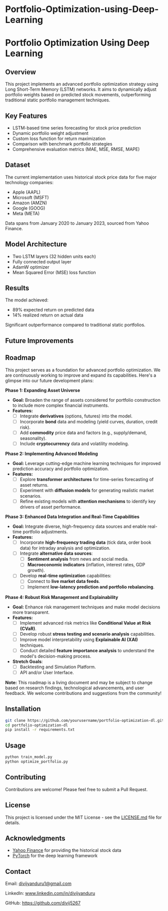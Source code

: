 # Portfolio-Optimization-using-Deep-Learning
# Portfolio Optimization Using Deep Learning

## Overview

This project implements an advanced portfolio optimization strategy using Long Short-Term Memory (LSTM) networks. It aims to dynamically adjust portfolio weights based on predicted stock movements, outperforming traditional static portfolio management techniques.

## Key Features

- LSTM-based time series forecasting for stock price prediction
- Dynamic portfolio weight adjustment
- Custom loss function for return maximization
- Comparison with benchmark portfolio strategies
- Comprehensive evaluation metrics (MAE, MSE, RMSE, MAPE)

## Dataset

The current implementation uses historical stock price data for five major technology companies:
- Apple (AAPL)
- Microsoft (MSFT)
- Amazon (AMZN)
- Google (GOOG)
- Meta (META)

Data spans from January 2020 to January 2023, sourced from Yahoo Finance.

## Model Architecture

- Two LSTM layers (32 hidden units each)
- Fully connected output layer
- AdamW optimizer
- Mean Squared Error (MSE) loss function

## Results

The model achieved:
- 89% expected return on predicted data
- 14% realized return on actual data

Significant outperformance compared to traditional static portfolios.

## Future Improvements

## Roadmap

This project serves as a foundation for advanced portfolio optimization. We are continuously working to improve and expand its capabilities. Here's a glimpse into our future development plans:

**Phase 1: Expanding Asset Universe**

*   **Goal:** Broaden the range of assets considered for portfolio construction to include more complex financial instruments.
*   **Features:**
    *   [ ]  Integrate **derivatives** (options, futures) into the model.
    *   [ ]  Incorporate **bond** data and modeling (yield curves, duration, credit risk).
    *   [ ]  Add **commodity** price data and factors (e.g., supply/demand, seasonality).
    *   [ ]  Include **cryptocurrency** data and volatility modeling.

**Phase 2: Implementing Advanced Modeling**

*   **Goal:** Leverage cutting-edge machine learning techniques for improved prediction accuracy and portfolio optimization.
*   **Features:**
    *   [ ]  Explore **transformer architectures** for time-series forecasting of asset returns.
    *   [ ]  Experiment with **diffusion models** for generating realistic market scenarios.
    *   [ ]  Refine existing models with **attention mechanisms** to identify key drivers of asset performance.

**Phase 3: Enhanced Data Integration and Real-Time Capabilities**

*   **Goal:** Integrate diverse, high-frequency data sources and enable real-time portfolio adjustments.
*   **Features:**
    *   [ ]  Incorporate **high-frequency trading data** (tick data, order book data) for intraday analysis and optimization.
    *   [ ]  Integrate **alternative data sources**:
        *   [ ]  **Sentiment analysis** from news and social media.
        *   [ ]  **Macroeconomic indicators** (inflation, interest rates, GDP growth).
    *   [ ]  Develop **real-time optimization** capabilities:
        *   [ ]  Connect to **live market data feeds**.
        *   [ ]  Implement **low-latency prediction and portfolio rebalancing**.

**Phase 4: Robust Risk Management and Explainability**

*   **Goal:** Enhance risk management techniques and make model decisions more transparent.
*   **Features:**
    *   [ ]  Implement advanced risk metrics like **Conditional Value at Risk (CVaR)**.
    *   [ ]  Develop robust **stress testing and scenario analysis** capabilities.
    *   [ ]  Improve model interpretability using **Explainable AI (XAI)** techniques.
    *   [ ]  Conduct detailed **feature importance analysis** to understand the model's decision-making process.
*   **Stretch Goals**: 
    *   [ ] Backtesting and Simulation Platform.
    *   [ ] API and/or User Interface.

**Note:** This roadmap is a living document and may be subject to change based on research findings, technological advancements, and user feedback. We welcome contributions and suggestions from the community!

## Installation

```bash
git clone https://github.com/yourusername/portfolio-optimization-dl.git
cd portfolio-optimization-dl
pip install -r requirements.txt
```

## Usage

```python
python train_model.py
python optimize_portfolio.py
```

## Contributing

Contributions are welcome! Please feel free to submit a Pull Request.

## License

This project is licensed under the MIT License - see the [LICENSE.md](LICENSE.md) file for details.

## Acknowledgments

- [Yahoo Finance](https://finance.yahoo.com/) for providing the historical stock data
- [PyTorch](https://pytorch.org/) for the deep learning framework

## Contact

Email: divijyanduru1@gmail.com

LinkedIn: www.linkedin.com/in/divijyanduru

GitHub: https://github.com/divij5267
